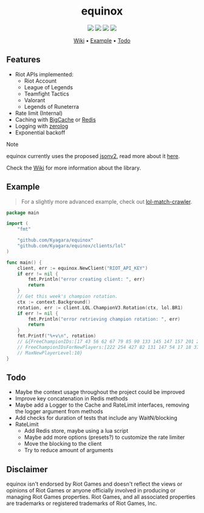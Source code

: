 <div align="center">
	<h1>equinox</h1>
	<img src="https://img.shields.io/github/go-mod/go-version/Kyagara/equinox?style=flat-square&label=go">
	<a href="https://github.com/Kyagara/equinox/tags"><img src="https://img.shields.io/github/v/tag/Kyagara/equinox?label=release&style=flat-square"/></a>
	<a href="https://pkg.go.dev/github.com/Kyagara/equinox"><img src="https://img.shields.io/static/v1?label=godoc&message=reference&color=blue&style=flat-square"/></a>
	<a href="https://codecov.io/gh/Kyagara/equinox"><img src="https://img.shields.io/codecov/c/github/Kyagara/equinox?style=flat-square&color=blue&label=coverage"/></a>
	<p>
		<a href="https://github.com/Kyagara/equinox/wiki">Wiki</a> •
		<a href="#example">Example</a> •
		<a href="#todo">Todo</a>
	</p>
</div>

## Features

- Riot APIs implemented:
  - Riot Account
  - League of Legends
  - Teamfight Tactics
  - Valorant
  - Legends of Runeterra
- Rate limit (Internal)
- Caching with [BigCache](https://github.com/allegro/bigcache) or [Redis](https://github.com/go-redis/redis)
- Logging with [zerolog](https://github.com/rs/zerolog)
- Exponential backoff

> [!NOTE]
> equinox currently uses the proposed [jsonv2](https://github.com/go-json-experiment/json), read more about it [here](https://github.com/golang/go/discussions/63397).

Check the [Wiki](https://github.com/Kyagara/equinox/wiki) for more information about the library.

## Example

> For a slightly more advanced example, check out [lol-match-crawler](https://github.com/Kyagara/lol-match-crawler).

```go
package main

import (
	"fmt"

	"github.com/Kyagara/equinox"
	"github.com/Kyagara/equinox/clients/lol"
)

func main() {
	client, err := equinox.NewClient("RIOT_API_KEY")
	if err != nil {
		fmt.Println("error creating client: ", err)
		return
	}
	// Get this week's champion rotation.
	ctx := context.Background()
	rotation, err := client.LOL.ChampionV3.Rotation(ctx, lol.BR1)
	if err != nil {
		fmt.Println("error retrieving champion rotation: ", err)
		return
	}
	fmt.Printf("%+v\n", rotation)
	// &{FreeChampionIDs:[17 43 56 62 67 79 85 90 133 145 147 157 201 203 245 518]
	// FreeChampionIDsForNewPlayers:[222 254 427 82 131 147 54 17 18 37]
	// MaxNewPlayerLevel:10}
}
```

## Todo

- Maybe the context usage throughout the project could be improved
- Improve key concatenation in Redis methods
- Maybe add a Logger to the Cache and RateLimit interfaces, removing the logger argument from methods
- Add checks for duration of tests that include any WaitN/blocking
- RateLimit
  - Add Redis store, maybe using a lua script
  - Maybe add more options (presets?) to customize the rate limiter
  - Move the blocking to the client
  - Try to reduce amount of arguments

## Disclaimer

equinox isn't endorsed by Riot Games and doesn't reflect the views or opinions of Riot Games or anyone officially involved in producing or managing Riot Games properties. Riot Games, and all associated properties are trademarks or registered trademarks of Riot Games, Inc.
